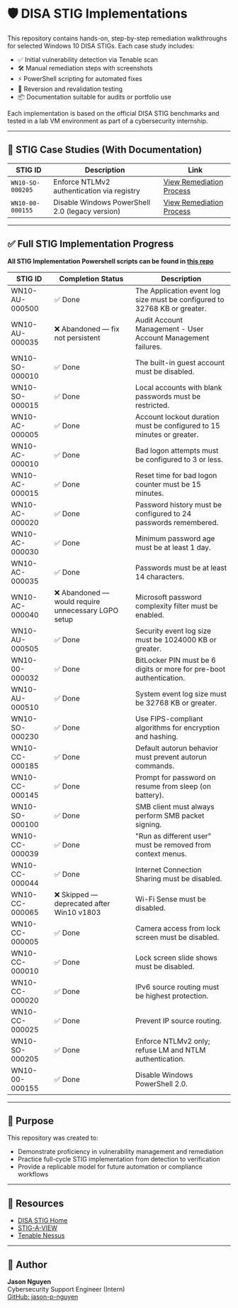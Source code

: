 # 🛡️ DISA STIG Implementations

This repository contains hands-on, step-by-step remediation walkthroughs for selected Windows 10 DISA STIGs. Each case study includes:

- ✅ Initial vulnerability detection via Tenable scan
- 🛠 Manual remediation steps with screenshots
- ⚡ PowerShell scripting for automated fixes
- 🔁 Reversion and revalidation testing
- 📦 Documentation suitable for audits or portfolio use

Each implementation is based on the official DISA STIG benchmarks and tested in a lab VM environment as part of a cybersecurity internship.

---

## 📄 STIG Case Studies (With Documentation)

| STIG ID              | Description                                               | Link                                                             |
|----------------------|-----------------------------------------------------------|------------------------------------------------------------------|
| `WN10-SO-000205`     | Enforce NTLMv2 authentication via registry                | [View Remediation Process](STIG_Remediation_Process_WN10-SO-000205/STIG_Remediation_Process_WN10-SO-000205.md) |
| `WN10-00-000155`     | Disable Windows PowerShell 2.0 (legacy version)           | [View Remediation Process](STIG_Remediation_Process_WN10-00-000155/STIG_Remediation_Process_WN10-00-000155.md) |

---

## ✅ Full STIG Implementation Progress

**All STIG Implementation Powershell scripts can be found in [this repo](https://github.com/jason-p-nguyen/DISA-STIG-Implementations/tree/main)**

| STIG ID           | Completion Status                                   | Description                                                                 |
|-------------------|-----------------------------------------------------|-----------------------------------------------------------------------------|
| WN10-AU-000500    | ✅ Done                                              | The Application event log size must be configured to 32768 KB or greater.   |
| WN10-AU-000035    | ❌ Abandoned — fix not persistent                   | Audit Account Management - User Account Management failures.               |
| WN10-SO-000010    | ✅ Done                                              | The built-in guest account must be disabled.                                |
| WN10-SO-000015    | ✅ Done                                              | Local accounts with blank passwords must be restricted.                     |
| WN10-AC-000005    | ✅ Done                                              | Account lockout duration must be configured to 15 minutes or greater.       |
| WN10-AC-000010    | ✅ Done                                              | Bad logon attempts must be configured to 3 or less.                         |
| WN10-AC-000015    | ✅ Done                                              | Reset time for bad logon counter must be 15 minutes.                        |
| WN10-AC-000020    | ✅ Done                                              | Password history must be configured to 24 passwords remembered.             |
| WN10-AC-000030    | ✅ Done                                              | Minimum password age must be at least 1 day.                                |
| WN10-AC-000035    | ✅ Done                                              | Passwords must be at least 14 characters.                                   |
| WN10-AC-000040    | ❌ Abandoned — would require unnecessary LGPO setup | Microsoft password complexity filter must be enabled.                       |
| WN10-AU-000505    | ✅ Done                                              | Security event log size must be 1024000 KB or greater.                      |
| WN10-00-000032    | ✅ Done                                              | BitLocker PIN must be 6 digits or more for pre-boot authentication.         |
| WN10-AU-000510    | ✅ Done                                              | System event log size must be 32768 KB or greater.                          |
| WN10-SO-000230    | ✅ Done                                              | Use FIPS-compliant algorithms for encryption and hashing.                   |
| WN10-CC-000185    | ✅ Done                                              | Default autorun behavior must prevent autorun commands.                     |
| WN10-CC-000145    | ✅ Done                                              | Prompt for password on resume from sleep (on battery).                      |
| WN10-SO-000100    | ✅ Done                                              | SMB client must always perform SMB packet signing.                          |
| WN10-CC-000039    | ✅ Done                                              | "Run as different user" must be removed from context menus.                 |
| WN10-CC-000044    | ✅ Done                                              | Internet Connection Sharing must be disabled.                               |
| WN10-CC-000065    | ❌ Skipped — deprecated after Win10 v1803           | Wi-Fi Sense must be disabled.                                               |
| WN10-CC-000005    | ✅ Done                                              | Camera access from lock screen must be disabled.                            |
| WN10-CC-000010    | ✅ Done                                              | Lock screen slide shows must be disabled.                                   |
| WN10-CC-000020    | ✅ Done                                              | IPv6 source routing must be highest protection.                             |
| WN10-CC-000025    | ✅ Done                                              | Prevent IP source routing.                                                  |
| WN10-SO-000205    | ✅ Done                                              | Enforce NTLMv2 only; refuse LM and NTLM authentication.                    |
| WN10-00-000155    | ✅ Done                                              | Disable Windows PowerShell 2.0.                                             |

---

## 🧠 Purpose

This repository was created to:

- Demonstrate proficiency in vulnerability management and remediation
- Practice full-cycle STIG implementation from detection to verification
- Provide a replicable model for future automation or compliance workflows

---

## 🔗 Resources

- [DISA STIG Home](https://public.cyber.mil/stigs/)
- [STIG-A-VIEW](https://stigaview.com/)
- [Tenable Nessus](https://www.tenable.com/products/nessus)

---

## 👤 Author

**Jason Nguyen**  
Cybersecurity Support Engineer (Intern)  
[GitHub: jason-p-nguyen](https://github.com/jason-p-nguyen)
